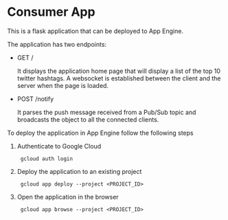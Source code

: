 # Consumer App

This is a flask application that can be deployed to App Engine.

The application has two endpoints:

* GET /

    It displays the application home page that will display a list of the top 10 twitter hashtags. A websocket is established between the client and the server when the page is loaded.

* POST /notify

    It parses the push message received from a Pub/Sub topic and broadcasts the object to all the connected clients.

To deploy the application in App Engine follow the following steps

1. Authenticate to Google Cloud

        gcloud auth login

2. Deploy the application to an existing project

        gcloud app deploy --project <PROJECT_ID>

3. Open the application in the browser

        gcloud app browse --project <PROJECT_ID>
